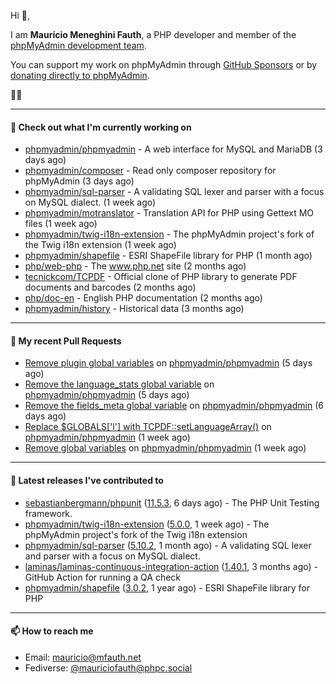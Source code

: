 Hi 👋,

I am **Maurício Meneghini Fauth**, a PHP developer and member of the [phpMyAdmin development team](https://www.phpmyadmin.net/team/?ref=github).

You can support my work on phpMyAdmin through [GitHub Sponsors](https://github.com/sponsors/MauricioFauth)
or by [donating directly to phpMyAdmin](https://www.phpmyadmin.net/donate/?ref=github).

🐘⛵

---

#### 👷 Check out what I'm currently working on

- [phpmyadmin/phpmyadmin](https://github.com/phpmyadmin/phpmyadmin) - A web interface for MySQL and MariaDB (3 days ago)
- [phpmyadmin/composer](https://github.com/phpmyadmin/composer) - Read only composer repository for phpMyAdmin (3 days ago)
- [phpmyadmin/sql-parser](https://github.com/phpmyadmin/sql-parser) - A validating SQL lexer and parser with a focus on MySQL dialect. (1 week ago)
- [phpmyadmin/motranslator](https://github.com/phpmyadmin/motranslator) - Translation API for PHP using Gettext MO files (1 week ago)
- [phpmyadmin/twig-i18n-extension](https://github.com/phpmyadmin/twig-i18n-extension) - The phpMyAdmin project&#39;s fork of the Twig i18n extension (1 week ago)
- [phpmyadmin/shapefile](https://github.com/phpmyadmin/shapefile) - ESRI ShapeFile library for PHP (1 month ago)
- [php/web-php](https://github.com/php/web-php) - The www.php.net site (2 months ago)
- [tecnickcom/TCPDF](https://github.com/tecnickcom/TCPDF) - Official clone of PHP library to generate PDF documents and barcodes (2 months ago)
- [php/doc-en](https://github.com/php/doc-en) - English PHP documentation (2 months ago)
- [phpmyadmin/history](https://github.com/phpmyadmin/history) - Historical data (3 months ago)

---

#### 🔨 My recent Pull Requests

- [Remove plugin global variables](https://github.com/phpmyadmin/phpmyadmin/pull/19519) on [phpmyadmin/phpmyadmin](https://github.com/phpmyadmin/phpmyadmin) (5 days ago)
- [Remove the language_stats global variable](https://github.com/phpmyadmin/phpmyadmin/pull/19516) on [phpmyadmin/phpmyadmin](https://github.com/phpmyadmin/phpmyadmin) (5 days ago)
- [Remove the fields_meta global variable](https://github.com/phpmyadmin/phpmyadmin/pull/19515) on [phpmyadmin/phpmyadmin](https://github.com/phpmyadmin/phpmyadmin) (6 days ago)
- [Replace $GLOBALS[&#39;l&#39;] with TCPDF::setLanguageArray()](https://github.com/phpmyadmin/phpmyadmin/pull/19507) on [phpmyadmin/phpmyadmin](https://github.com/phpmyadmin/phpmyadmin) (1 week ago)
- [Remove global variables](https://github.com/phpmyadmin/phpmyadmin/pull/19503) on [phpmyadmin/phpmyadmin](https://github.com/phpmyadmin/phpmyadmin) (1 week ago)

---

#### 🔭 Latest releases I've contributed to

- [sebastianbergmann/phpunit](https://github.com/sebastianbergmann/phpunit) ([11.5.3](https://github.com/sebastianbergmann/phpunit/releases/tag/11.5.3), 6 days ago) - The PHP Unit Testing framework.
- [phpmyadmin/twig-i18n-extension](https://github.com/phpmyadmin/twig-i18n-extension) ([5.0.0](https://github.com/phpmyadmin/twig-i18n-extension/releases/tag/5.0.0), 1 week ago) - The phpMyAdmin project&#39;s fork of the Twig i18n extension
- [phpmyadmin/sql-parser](https://github.com/phpmyadmin/sql-parser) ([5.10.2](https://github.com/phpmyadmin/sql-parser/releases/tag/5.10.2), 1 month ago) - A validating SQL lexer and parser with a focus on MySQL dialect.
- [laminas/laminas-continuous-integration-action](https://github.com/laminas/laminas-continuous-integration-action) ([1.40.1](https://github.com/laminas/laminas-continuous-integration-action/releases/tag/1.40.1), 3 months ago) - GitHub Action for running a QA check
- [phpmyadmin/shapefile](https://github.com/phpmyadmin/shapefile) ([3.0.2](https://github.com/phpmyadmin/shapefile/releases/tag/3.0.2), 1 year ago) - ESRI ShapeFile library for PHP

---

#### 📫 How to reach me

- Email: [mauricio@mfauth.net](mailto://mauricio@mfauth.net)
- Fediverse: [@mauriciofauth@phpc.social](https://phpc.social/@mauriciofauth)
